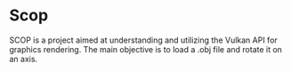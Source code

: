 # Scop

SCOP is a project aimed at understanding and utilizing the Vulkan API for graphics rendering. The main objective is to load a .obj file and rotate it on an axis.
